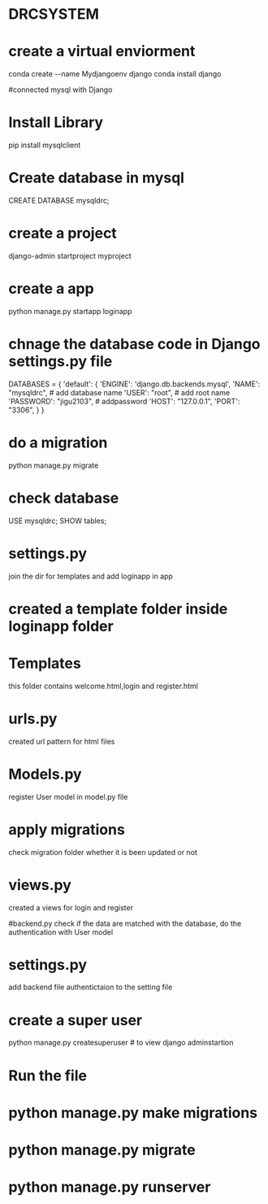 # DRCSYSTEM
# create a virtual enviorment
conda create --name Mydjangoenv django
conda install django

#connected mysql with Django
# Install Library
pip install mysqlclient
# Create database in mysql
CREATE DATABASE mysqldrc;

# create a project
django-admin startproject myproject

# create a app
python manage.py startapp loginapp
# chnage the database code in Django settings.py file
DATABASES = {
    'default': {
        'ENGINE': 'django.db.backends.mysql',
        'NAME': "mysqldrc", # add database name
        'USER': "root", # add root name
        'PASSWORD': "jigu2103", # addpassword
        'HOST': "127.0.0.1",
        'PORT': "3306",
    }
}

# do a migration 
python manage.py migrate

# check database
USE mysqldrc;
SHOW tables;

# settings.py
join the dir for templates
and add loginapp in app

# created a template folder inside loginapp folder
# Templates
this folder contains welcome.html,login and register.html

# urls.py
created url pattern for html files

# Models.py
register User model in model.py file

# apply migrations
check migration folder whether it is been updated or not

# views.py
created a views for login and register 

#backend.py
check if the data are matched with the database, do the authentication with User model

# settings.py
add backend file authentictaion to the setting file

# create a super user
python manage.py createsuperuser # to view django adminstartion

# Run the file
# python manage.py make migrations
# python manage.py migrate
# python manage.py runserver
